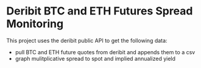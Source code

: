 # Deribit BTC and ETH Futures Spread Monitoring

This project uses the deribit public API to get the following data:

- pull BTC and ETH future quotes from deribit and appends them to a csv
- graph mulitplicative spread to spot and implied annualized yield
